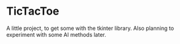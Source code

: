 # TicTacToe
A little project, to get some with the tkinter library.
Also planning to experiment with some AI methods later.
